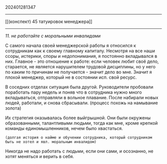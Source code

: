 202401281347
***
[[(конспект) 45 татуировок менеджера]]
***
*11. не работайте с моральными инвалидами*

С самого начала своей менеджерской работы я относился к сотрудникам как к своему главному капиталу.
Несмотря на все наши ссоры, истерики, споры и недопонимания, я постоянно вкладывался в них.
Главное - это отношение к работе: если человек любит своё дело, старается, не является нарушителем трудовой дисциплины, но у него по каким то причинам не получается - значит дело во мне. Значит я плохой менеджер, который не в состоянии исп. свой ресурс.

В соседних отделах ситуация была другой. 
Руководители пробовали поработать пару недель и поняв что в сотрудника нужно много вкладываться, отправляли в вольное плавание.
После набирали новых людей, работали, и снова сбрасывали. 
(процесс похожь на намывание золота)

Их стратегия оказывалась более выйгрышной.
Они были окружены образованными, талантливыми людьми, тогда как мне, кроме крепкой команды единомышленников, нечем было хвастаться.

`(долгая история о найме и обучении сотрудника, который сотрудником быть не хотел и явл. моральным инвалидом)`

Никогда не надо работать с людьми, если они сами, и осознанно, не хотят меняться и верить в себя.
